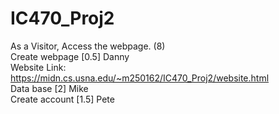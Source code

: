 # IC470_Proj2
As a Visitor, Access the webpage.		(8) </br>
Create webpage [0.5] Danny                  </br>
Website Link: https://midn.cs.usna.edu/~m250162/IC470_Proj2/website.html <br>
Data base [2] Mike                          </br>
Create account [1.5] Pete                   </br>